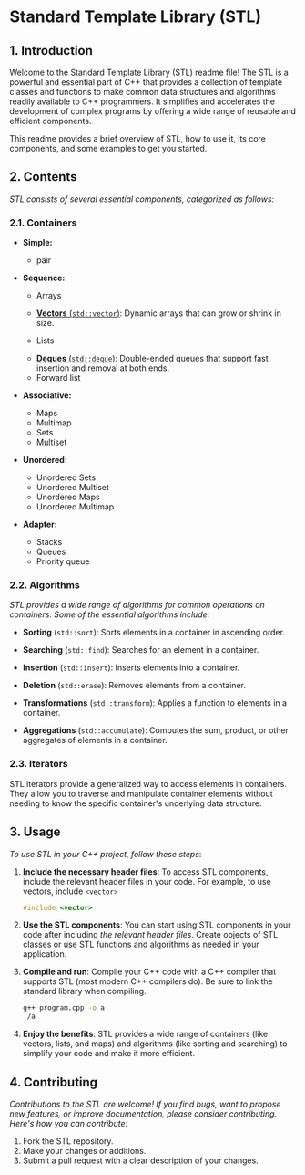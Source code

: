 # Standard Template Library (STL)

## 1. Introduction

Welcome to the Standard Template Library (STL) readme file! The STL is a powerful and essential part of C++ that provides a collection of template classes and functions to make common data structures and algorithms readily available to C++ programmers. It simplifies and accelerates the development of complex programs by offering a wide range of reusable and efficient components.

This readme provides a brief overview of STL, how to use it, its core components, and some examples to get you started.

## 2. Contents
*STL consists of several essential components, categorized as follows:*

### 2.1. Containers

- **Simple:**
    - pair
- **Sequence:**
    - Arrays
    
    - [**Vectors** (`std::vector`)](./vector/): Dynamic arrays that can grow or shrink in size.
    - Lists
    <!-- (std::list): Doubly-linked lists that allow efficient insertion and removal of elements. -->

    - [**Deques** (`std::deque`)](./deque/): Double-ended queues that support fast insertion and removal at both ends.
    - Forward list

- **Associative:**
    - Maps
    <!-- (std::map): Associative containers that store key-value pairs in a sorted order. -->
    - Multimap
    <!--An associative container that allows multiple elements with the same key, sorted by key. -->
     - Sets
    <!--(std::set): Containers that store unique elements in a sorted order. -->
    - Multiset
    <!-- An associative container that allows multiple elements with the same value, sorted by value. -->
<!-- 
- Unordered:
    
    - Unordered Multiset

    - Unordered Multimap
-->
- **Unordered:**
    - Unordered Sets
    <!-- (std::unordered_set): Containers that store unique elements in an unordered manner for faster access. -->
    - Unordered Multiset
    <!-- An associative container that allows multiple elements with the same value in an unordered manner for faster access. -->
    - Unordered Maps
    <!--(std::unordered_map): Associative containers that store key-value pairs in an unordered manner for faster access. -->
    - Unordered Multimap
    <!-- An associative container that allows multiple elements with the same key in an unordered manner for faster access. -->

- **Adapter:**
    - Stacks
    <!--(std::stack): LIFO (Last-In, First-Out) data structures. -->
    - Queues
    <!-- (std::queue): FIFO (First-In, First-Out) data structures. -->
    - Priority queue
    <!-- An adapter class that implements a priority queue, which allows efficient retrieval of the highest-priority element. -->

### 2.2. Algorithms

*STL provides a wide range of algorithms for common operations on containers. Some of the essential algorithms include:*

- **Sorting** (`std::sort`): Sorts elements in a container in ascending order.

- **Searching** (`std::find`): Searches for an element in a container.

- **Insertion** (`std::insert`): Inserts elements into a container.

- **Deletion** (`std::erase`): Removes elements from a container.

- **Transformations** (`std::transform`): Applies a function to elements in a container.

- **Aggregations** (`std::accumulate`): Computes the sum, product, or other aggregates of elements in a container.

### 2.3. Iterators

STL iterators provide a generalized way to access elements in containers. They allow you to traverse and manipulate container elements without needing to know the specific container's underlying data structure.

## 3. Usage

*To use STL in your C++ project, follow these steps*:

1. **Include the necessary header files**: To access STL components, include the relevant header files in your code. For example, to use vectors, include `<vector>`
    ```cpp
    #include <vector>
    ```
2. **Use the STL components**: You can start using STL components in your code after including *the relevant header files*. Create objects of STL classes or use STL functions and algorithms as needed in your application.

3. **Compile and run**: Compile your C++ code with a C++ compiler that supports STL (most modern C++ compilers do). Be sure to link the standard library when compiling.

    ```bash
    g++ program.cpp -o a
    ./a
    ```

4. **Enjoy the benefits**: STL provides a wide range of containers (like vectors, lists, and maps) and algorithms (like sorting and searching) to simplify your code and make it more efficient.

## 4. Contributing

*Contributions to the STL are welcome! If you find bugs, want to propose new features, or improve documentation, please consider contributing. Here's how you can contribute:*

1. Fork the STL repository.
1. Make your changes or additions.
1. Submit a pull request with a clear description of your changes.